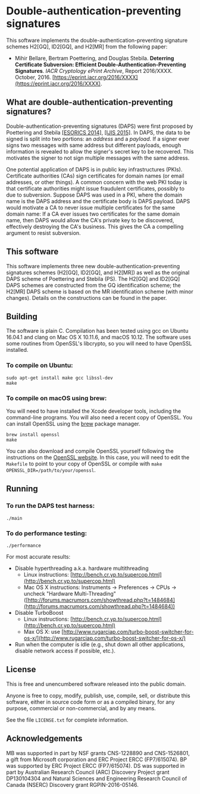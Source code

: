 Double-authentication-preventing signatures
===========================================

This software implements the double-authentication-preventing signature schemes H2[GQ], ID2[GQ], and H2[MR] from the following paper:

- Mihir Bellare, Bertram Poettering, and Douglas Stebila. **Deterring Certificate Subversion: Efficient Double-Authentication-Preventing Signatures**. *IACR Cryptology ePrint Archive*, Report 2016/XXXX. October, 2016.  [https://eprint.iacr.org/2016/XXXX](https://eprint.iacr.org/2016/XXXX).

What are double-authentication-preventing signatures?
-----------------------------------------------------

Double-authentication-preventing signatures (DAPS) were first proposed by Poettering and Stebila [[ESORICS 2014]](https://www.douglas.stebila.ca/research/papers/ESORICS-PoeSte14/), [[IJIS 2015]](https://www.douglas.stebila.ca/research/papers/IJIS-PoeSte15/).    In DAPS, the data to be signed is split into two portions: an *address* and a *payload*.  If a signer ever signs two messages with same address but different payloads, enough information is revealed to allow the signer's secret key to be recovered.  This motivates the signer to not sign multiple messages with the same address.

One potential application of DAPS is in public key infrastructures (PKIs).  Certificate authorities (CAs) sign certificates for domain names (or email addresses, or other things).  A common concern with the web PKI today is that certificate authorities might issue fraudulent certificates, possibly to due to subversion.  Suppose DAPS was used in a PKI, where the domain name is the DAPS address and the certificate body is DAPS payload.  DAPS would motivate a CA to never issue multiple certificates for the same domain name: If a CA ever issues two certificates for the same domain name, then DAPS would allow the CA's private key to be discovered, effectively destroying the CA's business.  This gives the CA a compelling argument to resist subversion.

This software
-------------

This software implements three new double-authentication-preventing signatures schemes (H2[GQ], ID2[GQ], and H2[MR]) as well as the original DAPS scheme of Poettering and Stebila (PS).  The H2[GQ] and ID2[GQ] DAPS schemes are constructed from the GQ identification scheme; the H2[MR] DAPS scheme is based on the MR identification scheme (with minor changes).  Details on the constructions can be found in the paper.

Building
--------

The software is plain C.  Compilation has been tested using gcc on Ubuntu 16.04.1 and clang on Mac OS X 10.11.6, and macOS 10.12.  The software uses some routines from OpenSSL's libcrypto, so you will need to have OpenSSL installed.

### To compile on Ubuntu:

	sudo apt-get install make gcc libssl-dev
	make

### To compile on macOS using brew:

You will need to have installed the Xcode developer tools, including the command-line programs.  You will also need a recent copy of OpenSSL.  You can install OpenSSL using the [brew](http://brew.sh) package manager.

	brew install openssl
	make
	
You can also download and compile OpenSSL yourself following the instructions on the [OpenSSL website](https://www.openssl.org/).  In this case, you will need to edit the `Makefile` to point to your copy of OpenSSL or compile with `make OPENSSL_DIR=/path/to/your/openssl`.

Running
-------

### To run the DAPS test harness:

	./main

### To do performance testing:

	./performance

For most accurate results:

- Disable hyperthreading a.k.a. hardware multithreading
	- Linux instructions: [http://bench.cr.yp.to/supercop.html](http://bench.cr.yp.to/supercop.html)
	- Mac OS X instructions: Instruments → Preferences → CPUs → uncheck \"Hardware Multi-Threading\" ([http://forums.macrumors.com/showthread.php?t=1484684](http://forums.macrumors.com/showthread.php?t=1484684))
- Disable TurboBoost
	- Linux instructions: [http://bench.cr.yp.to/supercop.html](http://bench.cr.yp.to/supercop.html)
	- Max OS X: use [http://www.rugarciap.com/turbo-boost-switcher-for-os-x/](http://www.rugarciap.com/turbo-boost-switcher-for-os-x/)
- Run when the computer is idle (e.g., shut down all other applications, disable network access if possible, etc.).

License
-------

This is free and unencumbered software released into the public domain.

Anyone is free to copy, modify, publish, use, compile, sell, or distribute this software, either in source code form or as a compiled binary, for any purpose, commercial or non-commercial, and by any means.

See the file `LICENSE.txt` for complete information.

Acknowledgements
----------------

MB was supported in part by NSF grants CNS-1228890 and CNS-1526801, a gift from Microsoft corporation and ERC Project ERCC (FP7/615074). BP was supported by ERC Project ERCC (FP7/615074).  DS was supported in part by Australian Research Council (ARC) Discovery Project grant DP130104304 and Natural Sciences and Engineering Research Council of Canada (NSERC) Discovery grant RGPIN-2016-05146.
